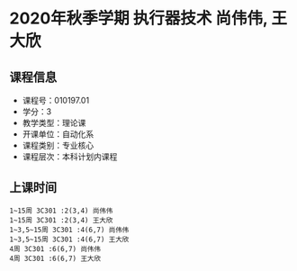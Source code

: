 # 2020年秋季学期 执行器技术 尚伟伟, 王大欣






## 课程信息

- 课程号：010197.01
- 学分：3
- 教学类型：理论课
- 开课单位：自动化系
- 课程类别：专业核心
- 课程层次：本科计划内课程

## 上课时间

```
1~15周 3C301 :2(3,4) 尚伟伟
1~15周 3C301 :2(3,4) 王大欣
1~3,5~15周 3C301 :4(6,7) 尚伟伟
1~3,5~15周 3C301 :4(6,7) 王大欣
4周 3C301 :6(6,7) 尚伟伟
4周 3C301 :6(6,7) 王大欣
```

